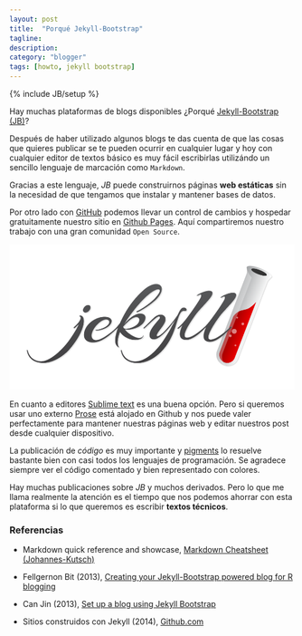 ```yaml
---
layout: post
title:  "Porqué Jekyll-Bootstrap"
tagline: 
description: 
category: "blogger"
tags: [howto, jekyll bootstrap]
---
```


{% include JB/setup %}

Hay muchas plataformas de blogs disponibles ¿Porqué [Jekyll-Bootstrap (JB)](http://jekyllbootstrap.com)? 

Después de haber utilizado algunos blogs te das cuenta de que las cosas que quieres publicar se te pueden ocurrir en cualquier lugar y hoy con cualquier editor de textos básico es muy fácil escribirlas utilizándo un sencillo lenguaje de marcación como `Markdown`. 

Gracias a este lenguaje, *JB* puede construirnos páginas **web estáticas** sin la necesidad de que tengamos que instalar y mantener bases de datos. 

Por otro lado con [GitHub](https://github.com) podemos llevar un control de cambios y hospedar gratuitamente nuestro sitio en [Github Pages](https://pages.github.com). Aquí compartiremos nuestro trabajo con una gran comunidad `Open Source`.

![center](/figs/2014-05-15-Porque-Jekyll/logojekyll.png) 

En cuanto a editores [Sublime text](http://www.sublimetext.com) es una buena opción. Pero si queremos usar uno externo [Prose](http://prose.io) está alojado en Github y nos puede valer perfectamente para mantener nuestras páginas web y editar nuestros post desde cualquier dispositivo.

La publicación de *código* es muy importante y [pigments](http://pygments.org) lo resuelve bastante bien con casi todos los lenguajes de programación. Se agradece siempre ver el código comentado y bien representado con colores. 

Hay muchas publicaciones sobre *JB* y muchos derivados. Pero lo que me llama realmente la atención es el tiempo que nos podemos ahorrar con esta plataforma si lo que queremos es escribir **textos técnicos**.

### Referencias ###

- Markdown quick reference and showcase, [Markdown Cheatsheet (Johannes-Kutsch)](https://https://github.com/adam-p/markdown-here/wiki/Markdown-Cheatsheet)

- Fellgernon Bit (2013), [Creating your Jekyll-Bootstrap powered blog for R blogging](http://lcolladotor.github.io/2013/11/09/new-Fellgernon-Bit-setup-in-Github/#.U3ylIl5zGc_)

- Can Jin (2013), [Set up a blog using Jekyll Bootstrap](http://blog.jincan.info/web/2013/05/04/set-up-a-blog-using-jekyll-bootstrap/)

- Sitios construidos con Jekyll (2014), [Github.com](https://github.com/jekyll/jekyll/wiki/Sites)
